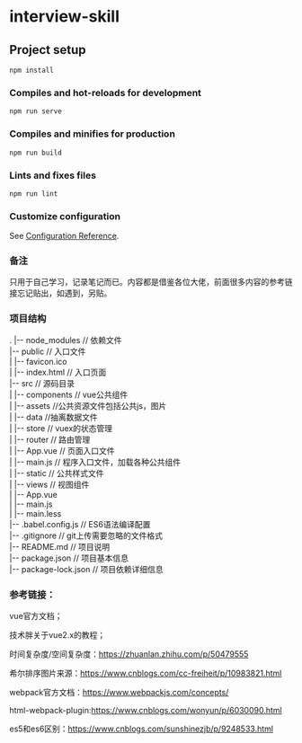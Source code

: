 # interview-skill

## Project setup
```
npm install
```

### Compiles and hot-reloads for development
```
npm run serve
```

### Compiles and minifies for production
```
npm run build
```

### Lints and fixes files
```
npm run lint
```

### Customize configuration
See [Configuration Reference](https://cli.vuejs.org/config/).

### 备注
只用于自己学习，记录笔记而已。内容都是借鉴各位大佬，前面很多内容的参考链接忘记贴出，如遇到，另贴。

### 项目结构
.
|-- node_modules                      // 依赖文件<br/>
|-- public                            // 入口文件<br/>
|   |-- favicon.ico<br/>
|   |-- index.html                       // 入口页面<br/>
|-- src                              // 源码目录<br/>
|   |-- components                     // vue公共组件<br/>
|   |-- assets                          //公共资源文件包括公共js，图片<br/>
|   |-- data                            //抽离数据文件<br/>
|   |-- store                          // vuex的状态管理<br/>
|   |-- router                          // 路由管理<br/>
|   |-- App.vue                        // 页面入口文件<br/>
|   |-- main.js                        // 程序入口文件，加载各种公共组件<br/>
|   |-- static                          // 公共样式文件<br/>
|   |-- views                           // 视图组件<br/>
|   |-- App.vue<br/>
|   |-- main.js<br/>
|   |-- main.less<br/>
|-- .babel.config.js                         // ES6语法编译配置<br/>
|-- .gitignore                       // git上传需要忽略的文件格式<br/>
|-- README.md                        // 项目说明<br/>
|-- package.json                     // 项目基本信息<br/>
|-- package-lock.json                // 项目依赖详细信息<br/>

### 参考链接：

vue官方文档；

技术胖关于vue2.x的教程；

时间复杂度/空间复杂度：https://zhuanlan.zhihu.com/p/50479555

希尔排序图片来源：https://www.cnblogs.com/cc-freiheit/p/10983821.html

webpack官方文档：https://www.webpackjs.com/concepts/

html-webpack-plugin:https://www.cnblogs.com/wonyun/p/6030090.html

es5和es6区别：https://www.cnblogs.com/sunshinezjb/p/9248533.html
